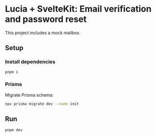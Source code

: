 # Lucia + SvelteKit: Email verification and password reset

This project includes a mock mailbox.

## Setup

### Install dependencies

```bash
pnpm i
```

### Prisma

Migrate Prisma schema:

```bash
npx prisma migrate dev --name init
```

## Run

```bash
pnpm dev
```
